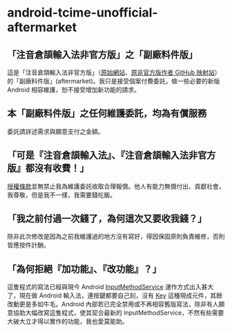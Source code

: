 # android-tcime-unofficial-aftermarket

## 「注音倉頡輸入法非官方版」之「副廠料件版」

這是「注音倉頡輸入法非官方版」（[原始網站](https://code.google.com/archive/p/android-tcime-unofficial/)、[原非官方版作者 GitHub 映射站](https://github.com/scribetw/android-tcime-unofficial)）的「副廠料件版」(aftermarket)。我只是接受個案付費委託，做一些必要的新版 Android 相容維護，恕不接受增加新功能的請求。

## 本「副廠料件版」之任何維護委託，均為有償服務

委託請詳述需求與願意支付之金額。

## 「可是『注音倉頡輸入法』、『注音倉頡輸入法非官方版』都沒有收費！」

[授權條款](./COPYING)並無禁止我為維護委託收取合理報償。他人有能力無償付出、貢獻社會，我尊敬，但是我不一樣，我需要錢吃飯。

## 「我之前付過一次錢了，為何這次又要收我錢？」

除非此次修改是因為之前我維護過的地方沒有寫好，得因保固原則負責維修，否則皆應按件計酬。

## 「為何拒絕『加功能』、『改功能』？」

這隻程式的寫法已經與現今 Android [InputMethodService](https://developer.android.com/reference/android/inputmethodservice/InputMethodService) 運作方式出入甚大了，現在做 Android 輸入法，連按鍵都要自己刻，沒有 [Key](https://developer.android.com/reference/kotlin/android/inputmethodservice/Keyboard.Key) 這種現成元件，其餘改動更是多如牛毛。Android 內部若已完全禁用或不再相容舊版寫法，除非有人願意協助大幅改寫這隻程式，使其契合最新的 InputMethodService，不然有些需要大破大立才得以實作的功能，我也愛莫能助。
